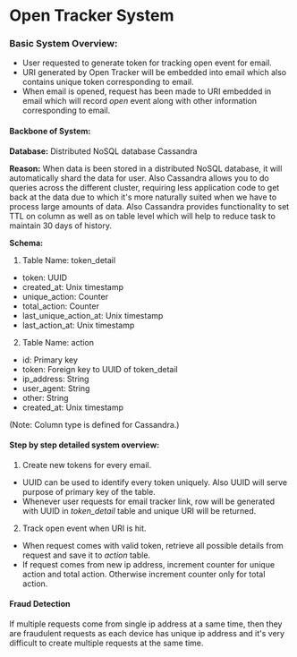 # Open Tracker System

### Basic System Overview:

- User requested to generate token for tracking open event for email.
- URI generated by Open Tracker will be embedded into email which also contains unique token corresponding to email.
- When email is opened, request has been made to URI embedded in email which will record <i>open</i> event along with other information corresponding to email.

#### Backbone of System:

<b>Database:</b> Distributed NoSQL database Cassandra

<b>Reason:</b> When data is been stored in a distributed NoSQL database, it will automatically shard the data for user. Also Cassandra allows you to do queries across the different cluster, requiring less application code to get back at the data due to which it's more naturally suited when we have to process large amounts of data. Also Cassandra provides functionality to set TTL on column as well as on table level which will help to reduce task to maintain 30 days of history.

<b>Schema:</b>
1. Table Name: token_detail
  - token: UUID
  - created_at: Unix timestamp
  - unique_action: Counter
  - total_action: Counter
  - last_unique_action_at: Unix timestamp
  - last_action_at: Unix timestamp
  
 2. Table Name: action
  - id: Primary key
  - token: Foreign key to UUID of token_detail
  - ip_address: String
  - user_agent: String
  - other: String
  - created_at: Unix timestamp
  
  
(Note: Column type is defined for Cassandra.)

#### Step by step detailed system overview:

1. Create new tokens for every email.
 - UUID can be used to identify every token uniquely. Also UUID will serve purpose of primary key of the table.
 - Whenever user requests for email tracker link, row will be generated with UUID in <i>token_detail</i> table and unique URI will be returned.
2. Track open event when URI is hit.
 - When request comes with valid token, retrieve all possible details from request and save it to <i>action</i> table.
 - If request comes from new ip address, increment counter for unique action and total action. Otherwise increment counter only for total action.


#### Fraud Detection
If multiple requests come from single ip address at a same time, then they are fraudulent requests as each device has unique ip address and it's very difficult to create multiple requests at the same time.
